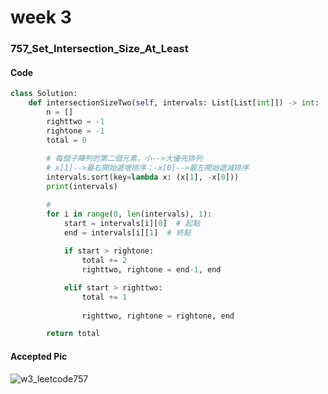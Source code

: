 # week 3
### 757_Set_Intersection_Size_At_Least
#### Code
```python
class Solution:
    def intersectionSizeTwo(self, intervals: List[List[int]]) -> int:
        n = []
        righttwo = -1
        rightone = -1
        total = 0
        
        # 每個子陣列的第二個元素，小-->大優先排列
        # x[1]-->最右開始遞增排序；-x[0]-->最左開始遞減排序
        intervals.sort(key=lambda x: (x[1], -x[0]))
        print(intervals)

        # 
        for i in range(0, len(intervals), 1):
            start = intervals[i][0]  # 起點
            end = intervals[i][1]  # 終點
            
            if start > rightone:
                total += 2
                righttwo, rightone = end-1, end

            elif start > righttwo:
                total += 1
                
                righttwo, rightone = rightone, end

        return total
```
#### Accepted Pic
![w3_leetcode757](https://github.com/user-attachments/assets/28115f4f-a753-4cf0-9fe8-9cd10b50622f)

